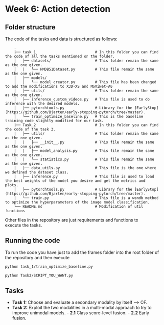 # Week 6: Action detection

## Folder structure 
The code of the tasks and data is structured as follows:

        .
        ├── task_1                           # In this folder you can find the code of all the tasks mentioned on the folder.
        │   ├── datasets/                    # This folder remain the same as the one given.
        │   |   └── HMDB51Dataset.py         # This file remain the same as the one given.
        │   ├── models/
        │   │   └── model_creator.py         # This file has been changed to add the modifications to X3D-XS and MoViNet-A0
        │   ├── utils/                       # This folder remain the same as the one given.
        │   ├── inference_custom_videos.py   # This file is used to do inference with the desired models.
        │   ├── pytorchtools.py              # Library for the [EarlyStop](https://github.com/Bjarten/early-stopping-pytorch/tree/master).
        │   └── train_optimize_baseline.py   # This is the baseline training code slightly modified for our task.
        ├── Task_2                           # In this folder you can find the code of the task 2.
        |   ├── utils/                       # This folder remain the same as the one given.
        │   |   ├── __init__.py              # This file remain the same as the one given.
        |   |   ├── model_analysis.py        # This file remain the same as the one given.
        │   |   └── statistics.py            # This file remain the same as the one given.
        |   ├── data_utils.py                # This file is the one where we defined the dataset class.
        |   ├── inference.py                 # This file is used to load the best weights of the model you desire and get the metrics and plots.
        │   ├── pytorchtools.py              # Library for the [EarlyStop](https://github.com/Bjarten/early-stopping-pytorch/tree/master).
        │   └── train.py                     # This file is a wandb method to optimize the hyperparameters of the image model classification.
        └── README.md                        # Modification of util functions

Other files in the repository are just requirements and functions to execute the tasks.

## Running the code
To run the code you have just to add the frames folder into the root folder of the repository and then execute

```bash
python task_1/train_optimize_baseline.py
 ```

```bash
python Task2/SCRIPT_YOU_WANT.py
 ```

## Tasks
- **Task 1:** Choose and evaluate a secondary modality by itself --> OF.
- **Task 2:** Exploit the two modalities in a multi-modal approach to try to improve unimodal models.
        - **2.1** Class score-level fusion.
        - **2.2** Early fusion.

